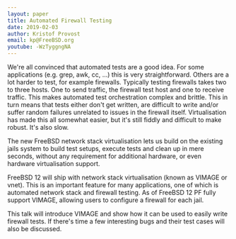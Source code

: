 ```yaml
---
layout: paper
title: Automated Firewall Testing
date: 2019-02-03
author: Kristof Provost
email: kp@FreeBSD.org
youtube: -WzTyggngNA
---
```


We're all convinced that automated tests are a good idea. For some applications
(e.g. grep, awk, cc, ...) this is very straightforward. Others are a lot harder
to test, for example firewalls. Typically testing firewalls takes two to three
hosts. One to send traffic, the firewall test host and one to receive traffic.
This makes automated test orchestration complex and brittle. This in turn means
that tests either don't get written, are difficult to write and/or suffer
random failures unrelated to issues in the firewall itself. Virtualisation has
made this all somewhat easier, but it's still fiddly and difficult to make
robust. It's also slow.

The new FreeBSD network stack virtualisation lets us build on the existing
jails system to build test setups, execute tests and clean up in mere seconds,
without any requirement for additional hardware, or even hardware
virtualisation support.

FreeBSD 12 will ship with network stack virtualisation (known as VIMAGE or
vnet). This is an important feature for many applications, one of which is
automated network stack and firewall testing. As of FreeBSD 12 PF fully support
VIMAGE, allowing users to configure a firewall for each jail.

This talk will introduce VIMAGE and show how it can be used to easily write
firewall tests. If there's time a few interesting bugs and their test cases
will also be discussed.
